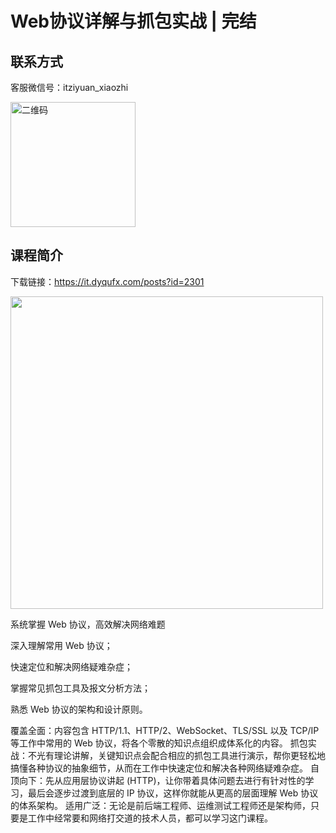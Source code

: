 # Web协议详解与抓包实战 | 完结

## 联系方式

客服微信号：itziyuan_xiaozhi

<img src="https://ziyuanyun.oss-cn-guangzhou.aliyuncs.com/common/20240614073449/666b82192834a.jpg" width="200" height="200" alt="二维码">

## 课程简介

下载链接：https://it.dyqufx.com/posts?id=2301

<img src="https://ziyuanyun.oss-cn-guangzhou.aliyuncs.com/yun/20240515183811/66449093045a5.jpg" width="500" alt="">

  系统掌握 Web 协议，高效解决网络难题

 深入理解常用 Web 协议；

 快速定位和解决网络疑难杂症；

 掌握常见抓包工具及报文分析方法；

 熟悉 Web 协议的架构和设计原则。

  覆盖全面：内容包含 HTTP/1.1、HTTP/2、WebSocket、TLS/SSL 以及 TCP/IP 等工作中常用的 Web 协议，将各个零散的知识点组织成体系化的内容。 抓包实战：不光有理论讲解，关键知识点会配合相应的抓包工具进行演示，帮你更轻松地搞懂各种协议的抽象细节，从而在工作中快速定位和解决各种网络疑难杂症。 自顶向下：先从应用层协议讲起 (HTTP)，让你带着具体问题去进行有针对性的学习，最后会逐步过渡到底层的 IP 协议，这样你就能从更高的层面理解 Web 协议的体系架构。 适用广泛：无论是前后端工程师、运维测试工程师还是架构师，只要是工作中经常要和网络打交道的技术人员，都可以学习这门课程。    